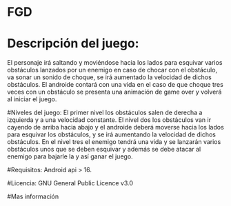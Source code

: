 # FGD

# Descripción del juego:
El personaje irá saltando y moviéndose hacia los lados para esquivar varios obstáculos lanzados por un enemigo en caso de chocar con el obstáculo, va sonar un sonido de choque, se irá aumentado la velocidad de dichos obstáculos. El androide contará con una vida en el caso de que choque tres veces con un obstáculo se presenta una animación de game over y volverá al  iniciar el juego.

#Niveles del juego:
El primer nivel los obstáculos salen de derecha a izquierda y a una velocidad constante.
El nivel dos los obstáculos van ir cayendo de arriba hacia abajo y el androide deberá moverse hacia los lados para esquivar los obstáculos, y se irá aumentando la velocidad de dichos obstáculos.
En el nivel tres el enemigo tendrá una vida y se lanzarán varios obstáculos unos que se deben esquivar y además se debe atacar al enemigo para bajarle la y así ganar el juego.

#Requisitos:
Android api > 16.

#Licencia:
GNU General Public Licence v3.0

#Mas información


